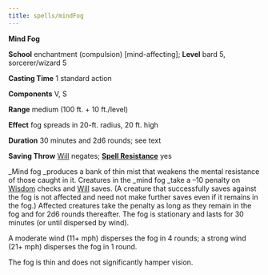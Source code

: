 ```yaml
---
title: spells/mindFog
---
```

 **Mind Fog**

**School** enchantment (compulsion) [mind-affecting]; **Level** bard 5, sorcerer/wizard 5

**Casting Time** 1 standard action

**Components** V, S

**Range** medium (100 ft. + 10 ft./level)

**Effect** fog spreads in 20-ft. radius, 20 ft. high

**Duration** 30 minutes and 2d6 rounds; see text

**Saving Throw** [Will](../combat#_will) negates; **[Spell Resistance](../glossary#_spell-resistance)** yes

_Mind fog _produces a bank of thin mist that weakens the mental resistance of those caught in it. Creatures in the _mind fog _take a –10 penalty on [Wisdom](../gettingStarted#_wisdom) checks and [Will](../combat#_will) saves. (A creature that successfully saves against the fog is not affected and need not make further saves even if it remains in the fog.) Affected creatures take the penalty as long as they remain in the fog and for 2d6 rounds thereafter. The fog is stationary and lasts for 30 minutes (or until dispersed by wind).

A moderate wind (11+ mph) disperses the fog in 4 rounds; a strong wind (21+ mph) disperses the fog in 1 round.

The fog is thin and does not significantly hamper vision.

